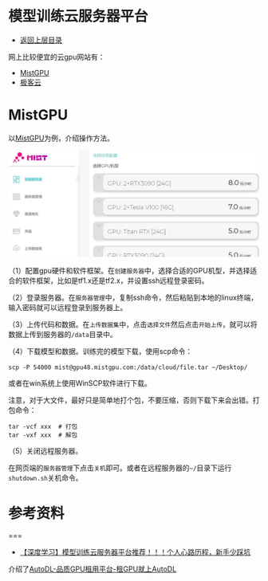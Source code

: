 # 模型训练云服务器平台


* [返回上层目录](../machine-learning-framework.md)



网上比较便宜的云gpu网站有：

- [MistGPU](https://mistgpu.com/user/)
- [极客云](https://www.jikecloud.net/)

# MistGPU

以[MistGPU](https://mistgpu.com/user/)为例，介绍操作方法。

![mistgpu](../tensorflow/tools/gpu/pic/mistgpu.jpg)

（1）配置gpu硬件和软件框架。在`创建服务器`中，选择合适的GPU机型，并选择适合的软件框架，比如是tf1.x还是tf2.x，并设置ssh远程登录密码。

（2）登录服务器。在`服务器管理`中，复制ssh命令，然后粘贴到本地的linux终端，输入密码就可以远程登录到服务器上。

（3）上传代码和数据。在`上传数据集`中，点击`选择文件`然后点击`开始上传`，就可以将数据上传到服务器的`/data`目录中。

（4）下载模型和数据。训练完的模型下载，使用scp命令：

```shell
scp -P 54000 mist@gpu48.mistgpu.com:/data/cloud/file.tar ~/Desktop/
```

或者在win系统上使用WinSCP软件进行下载。

注意，对于大文件，最好只是简单地打个包，不要压缩，否则下载下来会出错。打包命令：

```shell
tar -vcf xxx  # 打包
tar -vxf xxx  # 解包
```

（5）关闭远程服务器。

在网页端的`服务器管理`下点击`关机`即可。或者在远程服务器的`~/`目录下运行`shutdown.sh`关机命令。



# 参考资料



===

* [【深度学习】模型训练云服务器平台推荐！！！个人心路历程，新手少踩坑](https://zhuanlan.zhihu.com/p/597476907)

介绍了[AutoDL-品质GPU租用平台-租GPU就上AutoDL](https://www.autodl.com/register?code=cd8a7443-6fc2-4ec4-b88a-da35fb2ac603)